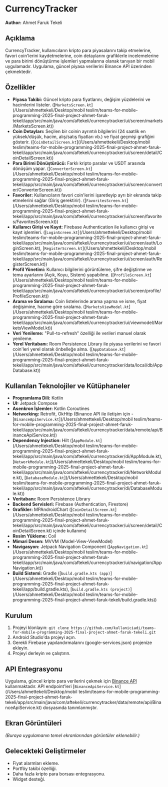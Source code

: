 # CurrencyTracker

**Author:** Ahmet Faruk Tekeli

## Açıklama

CurrencyTracker, kullanıcıların kripto para piyasalarını takip etmelerine, favori coin'lerini kaydetmelerine, coin detaylarını grafiklerle incelemelerine ve para birimi dönüştürme işlemleri yapmalarına olanak tanıyan bir mobil uygulamadır. Uygulama, güncel piyasa verilerini Binance API üzerinden çekmektedir.

## Özellikler

*   **Piyasa Takibi:** Güncel kripto para fiyatlarını, değişim yüzdelerini ve hacimlerini listeler. ([`MarketsScreen.kt`](/Users/ahmettekeli/Desktop/mobil teslim/teams-for-mobile-programming-2025-final-project-ahmet-faruk-tekeli/app/src/main/java/com/aftekeli/currencytracker/ui/screen/markets/MarketsScreen.kt))
*   **Coin Detayları:** Seçilen bir coinin ayrıntılı bilgilerini (24 saatlik en yüksek/düşük, hacim, alış/satış fiyatları vb.) ve fiyat geçmişi grafiğini gösterir. ([`CoinDetailScreen.kt`](/Users/ahmettekeli/Desktop/mobil teslim/teams-for-mobile-programming-2025-final-project-ahmet-faruk-tekeli/app/src/main/java/com/aftekeli/currencytracker/ui/screen/detail/CoinDetailScreen.kt))
*   **Para Birimi Dönüştürücü:** Farklı kripto paralar ve USDT arasında dönüşüm yapar. ([`ConverterScreen.kt`](/Users/ahmettekeli/Desktop/mobil teslim/teams-for-mobile-programming-2025-final-project-ahmet-faruk-tekeli/app/src/main/java/com/aftekeli/currencytracker/ui/screen/converter/ConverterScreen.kt))
*   **Favoriler:** Kullanıcıların favori coin'lerini işaretleyip ayrı bir ekranda takip etmelerini sağlar (Giriş gerektirir). ([`FavoritesScreen.kt`](/Users/ahmettekeli/Desktop/mobil teslim/teams-for-mobile-programming-2025-final-project-ahmet-faruk-tekeli/app/src/main/java/com/aftekeli/currencytracker/ui/screen/favorites/FavoritesScreen.kt))
*   **Kullanıcı Girişi ve Kayıt:** Firebase Authentication ile kullanıcı girişi ve kayıt işlemleri. ([`LoginScreen.kt`](/Users/ahmettekeli/Desktop/mobil teslim/teams-for-mobile-programming-2025-final-project-ahmet-faruk-tekeli/app/src/main/java/com/aftekeli/currencytracker/ui/screen/auth/LoginScreen.kt), [`RegisterScreen.kt`](/Users/ahmettekeli/Desktop/mobil teslim/teams-for-mobile-programming-2025-final-project-ahmet-faruk-tekeli/app/src/main/java/com/aftekeli/currencytracker/ui/screen/auth/RegisterScreen.kt))
*   **Profil Yönetimi:** Kullanıcı bilgilerini görüntüleme, şifre değiştirme ve tema ayarlarını (Açık, Koyu, Sistem) yapabilme. ([`ProfileScreen.kt`](/Users/ahmettekeli/Desktop/mobil teslim/teams-for-mobile-programming-2025-final-project-ahmet-faruk-tekeli/app/src/main/java/com/aftekeli/currencytracker/ui/screen/profile/ProfileScreen.kt))
*   **Arama ve Sıralama:** Coin listelerinde arama yapma ve isme, fiyat değişimine, hacme göre sıralama. ([`MarketsViewModel.kt`](/Users/ahmettekeli/Desktop/mobil teslim/teams-for-mobile-programming-2025-final-project-ahmet-faruk-tekeli/app/src/main/java/com/aftekeli/currencytracker/ui/viewmodel/MarketsViewModel.kt))
*   **Veri Yenileme:** "Pull-to-refresh" özelliği ile verileri manuel olarak yenileme.
*   **Yerel Veritabanı:** Room Persistence Library ile piyasa verilerini ve favori coin'leri yerel olarak önbelleğe alma. ([`AppDatabase.kt`](/Users/ahmettekeli/Desktop/mobil teslim/teams-for-mobile-programming-2025-final-project-ahmet-faruk-tekeli/app/src/main/java/com/aftekeli/currencytracker/data/local/db/AppDatabase.kt))

## Kullanılan Teknolojiler ve Kütüphaneler

*   **Programlama Dili:** Kotlin
*   **UI:** Jetpack Compose
*   **Asenkron İşlemler:** Kotlin Coroutines
*   **Networking:** Retrofit, OkHttp (Binance API ile iletişim için - [`BinanceApiService.kt`](/Users/ahmettekeli/Desktop/mobil teslim/teams-for-mobile-programming-2025-final-project-ahmet-faruk-tekeli/app/src/main/java/com/aftekeli/currencytracker/data/remote/api/BinanceApiService.kt))
*   **Dependency Injection:** Hilt ([`AppModule.kt`](/Users/ahmettekeli/Desktop/mobil teslim/teams-for-mobile-programming-2025-final-project-ahmet-faruk-tekeli/app/src/main/java/com/aftekeli/currencytracker/di/AppModule.kt), [`NetworkModule.kt`](/Users/ahmettekeli/Desktop/mobil teslim/teams-for-mobile-programming-2025-final-project-ahmet-faruk-tekeli/app/src/main/java/com/aftekeli/currencytracker/di/NetworkModule.kt), [`DatabaseModule.kt`](/Users/ahmettekeli/Desktop/mobil teslim/teams-for-mobile-programming-2025-final-project-ahmet-faruk-tekeli/app/src/main/java/com/aftekeli/currencytracker/di/DatabaseModule.kt))
*   **Veritabanı:** Room Persistence Library
*   **Backend Servisleri:** Firebase (Authentication, Firestore)
*   **Grafikler:** MPAndroidChart ([`CoinDetailScreen.kt`](/Users/ahmettekeli/Desktop/mobil teslim/teams-for-mobile-programming-2025-final-project-ahmet-faruk-tekeli/app/src/main/java/com/aftekeli/currencytracker/ui/screen/detail/CoinDetailScreen.kt) içinde kullanımı)
*   **Resim Yükleme:** Coil
*   **Mimari Desen:** MVVM (Model-View-ViewModel)
*   **Navigasyon:** Jetpack Navigation Component ([`AppNavigation.kt`](/Users/ahmettekeli/Desktop/mobil teslim/teams-for-mobile-programming-2025-final-project-ahmet-faruk-tekeli/app/src/main/java/com/aftekeli/currencytracker/ui/navigation/AppNavigation.kt))
*   **Build Sistemi:** Gradle ([`build.gradle.kts (app)`](/Users/ahmettekeli/Desktop/mobil teslim/teams-for-mobile-programming-2025-final-project-ahmet-faruk-tekeli/app/build.gradle.kts), [`build.gradle.kts (project)`](/Users/ahmettekeli/Desktop/mobil teslim/teams-for-mobile-programming-2025-final-project-ahmet-faruk-tekeli/build.gradle.kts))

## Kurulum

1.  Projeyi klonlayın: `git clone https://github.com/kullaniciadi/teams-for-mobile-programming-2025-final-project-ahmet-faruk-tekeli.git`
2.  Android Studio'da projeyi açın.
3.  Gerekli Firebase yapılandırmalarını (google-services.json) projenize ekleyin.
4.  Projeyi derleyin ve çalıştırın.

## API Entegrasyonu

Uygulama, güncel kripto para verilerini çekmek için [Binance API](https://github.com/binance/binance-spot-api-docs) kullanmaktadır. API endpoint'leri [`BinanceApiService.kt`](/Users/ahmettekeli/Desktop/mobil teslim/teams-for-mobile-programming-2025-final-project-ahmet-faruk-tekeli/app/src/main/java/com/aftekeli/currencytracker/data/remote/api/BinanceApiService.kt) dosyasında tanımlanmıştır.

## Ekran Görüntüleri

*(Buraya uygulamanın temel ekranlarından görüntüler eklenebilir.)*

## Gelecekteki Geliştirmeler

*   Fiyat alarmları ekleme.
*   Portföy takibi özelliği.
*   Daha fazla kripto para borsası entegrasyonu.
*   Widget desteği.